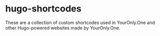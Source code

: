 # hugo-shortcodes
These are a collection of custom shortcodes used in YourOnly.One and other Hugo-powered websites made by YourOnly.One.
